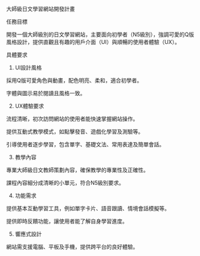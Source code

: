 大師級日文學習網站開發計畫

任務目標

開發一個大師級別的日文學習網站，主要面向初學者（N5級別），強調可愛的Q版風格設計，提供直觀且有趣的用戶介面（UI）與順暢的使用者體驗（UX）。

具體要求

1. UI設計風格

採用Q版可愛角色與動畫，配色明亮、柔和，適合初學者。

字體與圖示易於閱讀且風格一致。

2. UX體驗要求

流程清晰，初次訪問網站的使用者能快速掌握網站操作。

提供互動式教學模式，如點擊發音、遊戲化學習及測驗等。

引導使用者逐步學習，包含單字、基礎文法、常用表達及簡單會話。

3. 教學內容

專業大師級日文教師策劃內容，確保教學的專業性及正確性。

課程內容細分成清晰的小單元，符合N5級別要求。

4. 功能需求

提供基本互動學習工具，例如單字卡片、語音跟讀、情境會話模擬等。

提供即時反饋功能，讓使用者能了解自身學習進度。

5. 響應式設計

網站需支援電腦、平板及手機，提供跨平台的良好體驗。
